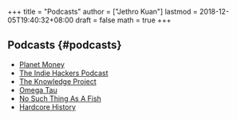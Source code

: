 +++
title = "Podcasts"
author = ["Jethro Kuan"]
lastmod = 2018-12-05T19:40:32+08:00
draft = false
math = true
+++

## Podcasts {#podcasts}

-   [Planet Money](https://www.npr.org/sections/money/)
-   [The Indie Hackers Podcast](https://www.indiehackers.com/podcast)
-   [The Knowledge Project](https://fs.blog/the-knowledge-project/)
-   [Omega Tau](http://omegataupodcast.net/)
-   [No Such Thing As A Fish](https://audioboom.com/channel/nosuchthingasafish)
-   [Hardcore History](https://www.dancarlin.com/hardcore-history-series/)

